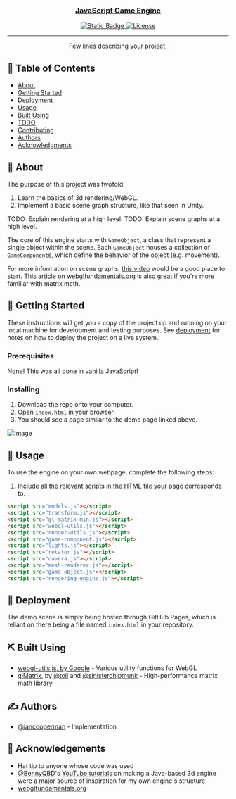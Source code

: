 <p align="center">
  <a href="" rel="noopener">
</p>

<h3 align="center">JavaScript Game Engine</h3>

<div align="center">

  ![Static Badge](https://img.shields.io/badge/status-inactive-green)
  [![License](https://img.shields.io/badge/license-MIT-blue.svg)](/LICENSE)

</div>

---

<p align="center"> Few lines describing your project.
    <br> 
</p>

## 📝 Table of Contents
- [About](#about)
- [Getting Started](#getting_started)
- [Deployment](#deployment)
- [Usage](#usage)
- [Built Using](#built_using)
- [TODO](../TODO.md)
- [Contributing](../CONTRIBUTING.md)
- [Authors](#authors)
- [Acknowledgments](#acknowledgement)

## 🧐 About <a name = "about"></a>
The purpose of this project was twofold:
1. Learn the basics of 3d rendering/WebGL.
2. Implement a basic scene graph structure, like that seen in Unity.

TODO: Explain rendering at a high level.
TODO: Explain scene graphs at a high level.

The core of this engine starts with `GameObject`, a class that represent a single object within the scene. Each `GameObject` houses a collection of `GameComponent`s, which define the behavior of the object (e.g. movement).

For more information on scene graphs, [this video](https://www.youtube.com/watch?v=rXoGR5pobG4) would be a good place to start. [This article](https://webglfundamentals.org/webgl/lessons/webgl-scene-graph.html) on [webglfundamentals.org](https://webglfundamentals.org) is also great if you're more familiar with matrix math.

## 🏁 Getting Started <a name = "getting_started"></a>
These instructions will get you a copy of the project up and running on your local machine for development and testing purposes. See [deployment](#deployment) for notes on how to deploy the project on a live system.

### Prerequisites
None! This was all done in vanilla JavaScript!

### Installing
1. Download the repo onto your computer.
2. Open `index.html` in your browser.
3. You should see a page similar to the demo page linked above.

![image](https://github.com/iancooperman/JavaScript-Game-Engine/assets/34320199/f7e035b7-a01f-4a6e-a46f-e736cb6683d6)

## 🎈 Usage <a name="usage"></a>
To use the engine on your own webpage, complete the following steps:

1. Include all the relevant scripts in the HTML file your page corresponds to.
```HTML
<script src="models.js"></script>
<script src="transform.js"></script>
<script src="gl-matrix-min.js"></script>
<script src="webgl-utils.js"></script>
<script src="render-utils.js"></script>
<script src="game-component.js"></script>
<script src="lights.js"></script>
<script src="rotator.js"></script>
<script src="camera.js"></script>
<script src="mesh-renderer.js"></script>
<script src="game-object.js"></script>
<script src="rendering-engine.js"></script>
```

## 🚀 Deployment <a name = "deployment"></a>
The demo scene is simply being hosted through GitHub Pages, which is reliant on there being a file named `index.html` in your repository.

## ⛏️ Built Using <a name = "built_using"></a>
- [webgl-utils.js, by Google]() - Various utility functions for WebGL
- [glMatrix](https://glmatrix.net), by [@toji](https://github.com/toji) and [@sinisterchipmunk](https://github.com/sinisterchipmunk) - High-performance matrix math library

## ✍️ Authors <a name = "authors"></a>
- [@iancooperman](https://github.com/iancooperman) - Implementation

## 🎉 Acknowledgements <a name = "acknowledgement"></a>
- Hat tip to anyone whose code was used
- [@BennyQBD](https://github.com/BennyQBD)'s [YouTube tutorials](https://youtu.be/L19dBX53M5M?list=PLEETnX-uPtBXP_B2yupUKlflXBznWIlL5) on making a Java-based 3d engine were a major source of inspiration for my own engine's structure.
- [webglfundamentals.org](https://webglfundamentals.org)
